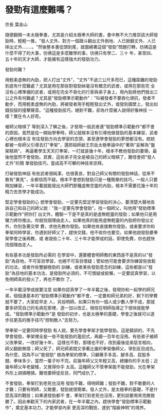 # 發勁有這麼難嗎？

宗長
葉金山

隨便翻開一本太極拳書，尤其是介紹太極拳大師的書，書中無不大力推崇該大師發勁時，輕輕一推，"發人丈外、對方一個跟斗翻出丈外倒地、人已掀翻丈外、人已 摔出丈外........。"然後整本書從頭到尾，就圍繞著這個"發勁"問題打轉，彷彿這是什麼不得了的大事，彷彿這是多麼難學的事，彷彿只有學二、三十 年，甚至四、五十年的天才大師，才能擁有這樣強大的發勁功力。



發勁何難？

用輕柔虛無的內勁，把人打出"丈外"，"丈外"不過三公尺多而已，這種距離的發勁到底有什麼難處？尤其是用在那些對發勁絲毫沒有概念的武者，或用在那些完 全沒有心裡準備的武者，或用在完全不吞化的行家與弟子身上，用內勁將他們發出三公之外有何難處？尤其是"發勁標準示範動作"："叫被發者不要吞化頑抗，發者不動步，而用輕柔虛無的內勁，將被發者用手輕輕發出丈外，或發到牆壁上，發出如錢投鼓的撞擊聲音。"這種發勁技巧，絕對不難，卻為什麼被人說得好像神技 一樣？實在令人好奇。

被師父暗槓了
等到深入了解之後，才發現一般武者連"發勁標準示範動作"都不會的原因，竟然是從一開始學拳時，師父就根本沒有引導他做發勁的基本練習，武者心裡也根本沒 有往發勁方向去學習的念頭，甚至連學會發勁的夢想都沒有。統統都被一些師父引導去打"拳架"，還把祖師爺王宗岳太極拳論中的"著熟"妄解為"盤架精熟"， 再逼著學生天天打拳架，一打就是幾十年，根本不教他發勁的要領，最後他當然不會發勁。其實，這些弟子完全是被自己的師父暗槓了，難怪會把"發人丈外"的簡 單發勁技巧，當成高不可攀的神技來崇拜。

打破發勁神話
有些武者很純潔，也很善良，對自己師父有關的發勁神話，從來不敢有"異見"，全都信而不疑。根本不會想到發勁只是一種簡單的技巧，一般人只要稍加練習，一年半載就能發出大師們那種虛無空靈的內勁，根本不需要花幾十年的精力去苦學才能成功。

堅定學會發勁的心
想學會發勁，一定要先堅定學習發勁的決心，要清楚大聲地告訴自己和自己的師父說："我一定要先學會發勁"。找一個師父，叫他用"發勁標準示範動作"把你打 出丈外，體驗一下是不是真的是虛無輕靈的發勁；如果他只是用蠻力將你推出，你就找個理由走人。如果他真的能用虛無輕靈的內勁把你發出丈外，你別急著交學 費，求他先教你發勁。如果他肯直接教你發勁，或者要求你和拳架同時學習，你遇到好師父了，趕快交錢，他不收你也要交。如果他說發勁要拳架學會之後再教，或 者說些二十年、三十年才能學成的話，即使免費，你也趕快找個理由走人。

有些基本功是發勁所必需的
在學習中，還要體會明師教的東西是不是真的以"發勁"為目地，不可盲目學習，也絕不可盲目懷疑；譬如他可能會要求你練習些放鬆的功法，或者作些雙腳換勁的 訓練，或者某些發勁意念的訓練，這些都是以"發勁"為目地的基本功法，是發勁所必須的，不可懷疑或偷懶，一定要認真學習，以免明師真的發火了，再也不教你 了。

一年半載沒學成就要注意
如果你認真學了一年半載之後，發現你和一起學的師兄弟，個個連基本的"發勁標準示範動作"都不會，一定要和師兄弟約好，剩下的學費就不要了，大家趁早走 人，另投明師。如果只有你一個人或少數人學不成，那就要多研究自己的毛病在那裡，逐一加以改正，相信在明師指導之下很快就能學成。"發勁標準示範動作"是 發勁的初步，也是太極拳的基礎，學會之後就可以逐步往更高的推手技巧"控制敵人"去努力。

學拳架一定要同時學發勁
有人說，要先學會拳架才能學發勁。這是錯誤的，不先學會發勁，拳架裡全是一些不能發勁的濫招式，再磨一百年也沒用。有些弟子被師父改拳架，一改好幾十年， 這樣也不對，那樣也不好，改到最後徒弟惡言相向，師父翻臉無情；師父死了，師兄師弟間又爭著比誰的拳架像師父，爭到反目成仇。為什麼，因為不以"能發勁" 做為拳架的標準，只顧著手多高、腳多高、屁股多翹、拳味多少，當然一輩子吵不完。前幾年師父又年輕又高，總嫌你的手太低；近幾年師父年老變矮，又覺得你手 太高。這種師父不管拳架能不能發勁，光在拳架外形上胡搞瞎搞，難怪要師徒反目，同門成仇了。

不會發勁，拳架打到老死也沒用
發勁不難，得明師難；發勁不難，對不敢要的人才難；只要有明師，又敢要，發勁就很簡單。發人丈外，是太極拳的基礎，不是什麼高深的戰技；如果連發勁都不 會，拳架打到老死也沒用，更別談要用來克敵致勝了。因此奉勸天下的內家武者，在一年半載之內，趕快學會"發勁標準示範動作"，奠定基本功力，才能學習內家 更高深的戰技，達到"階級神明"的境界。